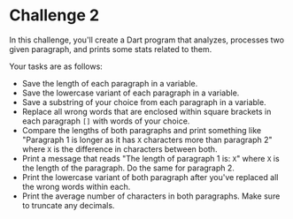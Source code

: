 # Challenge 2

In this challenge, you'll create a Dart program that analyzes, processes two given paragraph, and prints some stats related to them.

Your tasks are as follows:

- Save the length of each paragraph in a variable.
- Save the lowercase variant of each paragraph in a variable.
- Save a substring of your choice from each paragraph in a variable.
- Replace all wrong words that are enclosed within square brackets in each paragraph `[]` with words of your choice.
- Compare the lengths of both paragraphs and print something like "Paragraph 1 is longer as it has `X` characters more than paragraph 2" where `X` is the difference in characters between both.
- Print a message that reads "The length of paragraph 1 is: `X`" where `X` is the length of the paragraph. Do the same for paragraph 2.
- Print the lowercase variant of both paragraph after you've replaced all the wrong words within each.
- Print the average number of characters in both paragraphs. Make sure to truncate any decimals.